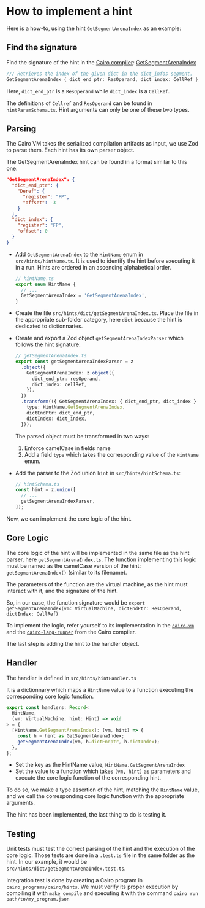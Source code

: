 # How to implement a hint

Here is a how-to, using the hint `GetSegmentArenaIndex` as an example:

## Find the signature

Find the signature of the hint in the
[Cairo compiler](https://github.com/starkware-libs/cairo/blob/b741c26c553fd9fa3246cee91fd5c637f225cdb9/crates/cairo-lang-casm/src/hints/mod.rs):
[GetSegmentArenaIndex](https://github.com/starkware-libs/cairo/blob/b741c26c553fd9fa3246cee91fd5c637f225cdb9/crates/cairo-lang-casm/src/hints/mod.rs#L203)

```rust
/// Retrieves the index of the given dict in the dict_infos segment.
GetSegmentArenaIndex { dict_end_ptr: ResOperand, dict_index: CellRef },
```

Here, `dict_end_ptr` is a `ResOperand` while `dict_index` is a `CellRef`.

The definitions of `Cellref` and `ResOperand` can be found in `hintParamSchema.ts`.
Hint arguments can only be one of these two types.

## Parsing

The Cairo VM takes the serialized compilation artifacts as input, we use Zod to
parse them. Each hint has its own parser object.

The GetSegmentArenaIndex hint can be found in a format similar to this one:

```json
"GetSegmentArenaIndex": {
  "dict_end_ptr": {
    "Deref": {
      "register": "FP",
      "offset": -3
    }
  },
  "dict_index": {
    "register": "FP",
    "offset": 0
  }
}
```

- Add `GetSegmentArenaIndex` to the `HintName` enum in `src/hints/hintName.ts`.
  It is used to identify the hint before executing it in a run. Hints are
  ordered in an ascending alphabetical order.

  ```typescript
  // hintName.ts
  export enum HintName {
    // ...
    GetSegmentArenaIndex = 'GetSegmentArenaIndex',
  }
  ```

- Create the file `src/hints/dict/getSegmentArenaIndex.ts`. Place the file in
  the appropriate sub-folder category, here `dict` because the hint is dedicated
  to dictionnaries.

- Create and export a Zod object `getSegmentArenaIndexParser` which follows the
  hint signature:

  ```typescript
  // getSegmentArenaIndex.ts
  export const getSegmentArenaIndexParser = z
    .object({
      GetSegmentArenaIndex: z.object({
        dict_end_ptr: resOperand,
        dict_index: cellRef,
      }),
    })
    .transform(({ GetSegmentArenaIndex: { dict_end_ptr, dict_index } }) => ({
      type: HintName.GetSegmentArenaIndex,
      dictEndPtr: dict_end_ptr,
      dictIndex: dict_index,
    }));
  ```

  The parsed object must be transformed in two ways:

  1. Enforce camelCase in fields name
  2. Add a field `type` which takes the corresponding value of the `HintName`
     enum.

- Add the parser to the Zod union `hint` in `src/hints/hintSchema.ts`:

  ```typescript
  // hintSchema.ts
  const hint = z.union([
    // ...
    getSegmentArenaIndexParser,
  ]);
  ```

Now, we can implement the core logic of the hint.

## Core Logic

The core logic of the hint will be implemented in the same file as the hint
parser, here `getSegmentArenaIndex.ts`. The function implementing this logic
must be named as the camelCase version of the hint: `getSegmentArenaIndex()`
(similar to its filename).

The parameters of the function are the virtual machine, as the hint must
interact with it, and the signature of the hint.

So, in our case, the function signature would be
`export getSegmentArenaIndex(vm: VirtualMachine, dictEndPtr: ResOperand, dictIndex: CellRef)`

To implement the logic, refer yourself to its implementation in the
[`cairo-vm`](https://github.com/lambdaclass/cairo-vm/blob/24c2349cc19832fd8c1552304fe0439765ed82c6/vm/src/hint_processor/cairo_1_hint_processor/hint_processor.rs#L427-L444)
and the
[`cairo-lang-runner`](https://github.com/starkware-libs/cairo/blob/b741c26c553fd9fa3246cee91fd5c637f225cdb9/crates/cairo-lang-runner/src/casm_run/mod.rs#L1873-L1880)
from the Cairo compiler.

The last step is adding the hint to the handler object.

## Handler

The handler is defined in `src/hints/hintHandler.ts`

It is a dictionnary which maps a `HintName` value to a function executing the
corresponding core logic function.

```typescript
export const handlers: Record<
  HintName,
  (vm: VirtualMachine, hint: Hint) => void
> = {
  [HintName.GetSegmentArenaIndex]: (vm, hint) => {
    const h = hint as GetSegmentArenaIndex;
    getSegmentArenaIndex(vm, h.dictEndptr, h.dictIndex);
  },
};
```

- Set the key as the HintName value, `HintName.GetSegmentArenaIndex`
- Set the value to a function which takes `(vm, hint)` as parameters and execute
  the core logic function of the corresponding hint.

To do so, we make a type assertion of the hint, matching the `HintName` value,
and we call the corresponding core logic function with the appropriate
arguments.

The hint has been implemented, the last thing to do is testing it.

## Testing

Unit tests must test the correct parsing of the hint and the execution of the
core logic. Those tests are done in a `.test.ts` file in the same folder as the
hint. In our example, it would be `src/hints/dict/getSegmentArenaIndex.test.ts`.

Integration test is done by creating a Cairo program in
`cairo_programs/cairo/hints`. We must verify its proper execution by compiling
it with `make compile` and executing it with the command
`cairo run path/to/my_program.json`
